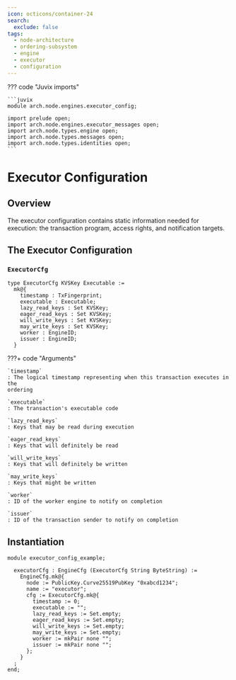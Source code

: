 ```yaml
---
icon: octicons/container-24
search:
  exclude: false
tags:
  - node-architecture
  - ordering-subsystem
  - engine
  - executor
  - configuration
---
```


??? code "Juvix imports"

    ```juvix
    module arch.node.engines.executor_config;

    import prelude open;
    import arch.node.engines.executor_messages open;
    import arch.node.types.engine open;
    import arch.node.types.messages open;
    import arch.node.types.identities open;
    ```

# Executor Configuration

## Overview

The executor configuration contains static information needed for execution: the transaction program, access rights, and notification targets.

## The Executor Configuration

### `ExecutorCfg`

<!-- --8<-- [start:ExecutorCfg] -->
```juvix
type ExecutorCfg KVSKey Executable :=
  mk@{
    timestamp : TxFingerprint;
    executable : Executable;
    lazy_read_keys : Set KVSKey;
    eager_read_keys : Set KVSKey;
    will_write_keys : Set KVSKey;
    may_write_keys : Set KVSKey;
    worker : EngineID;
    issuer : EngineID;
  }
```
<!-- --8<-- [end:ExecutorCfg] -->

???+ code "Arguments"

    `timestamp`
    : The logical timestamp representing when this transaction executes in the
    ordering

    `executable`
    : The transaction's executable code

    `lazy_read_keys`
    : Keys that may be read during execution

    `eager_read_keys`
    : Keys that will definitely be read

    `will_write_keys`
    : Keys that will definitely be written

    `may_write_keys`
    : Keys that might be written

    `worker`
    : ID of the worker engine to notify on completion

    `issuer`
    : ID of the transaction sender to notify on completion

## Instantiation

<!-- --8<-- [start:executorCfg] -->
```juvix extract-module-statements
module executor_config_example;

  executorCfg : EngineCfg (ExecutorCfg String ByteString) :=
    EngineCfg.mk@{
      node := PublicKey.Curve25519PubKey "0xabcd1234";
      name := "executor";
      cfg := ExecutorCfg.mk@{
        timestamp := 0;
        executable := "";
        lazy_read_keys := Set.empty;
        eager_read_keys := Set.empty;
        will_write_keys := Set.empty;
        may_write_keys := Set.empty;
        worker := mkPair none "";
        issuer := mkPair none "";
      };
    }
  ;
end;
```
<!-- --8<-- [end:executorCfg] -->
